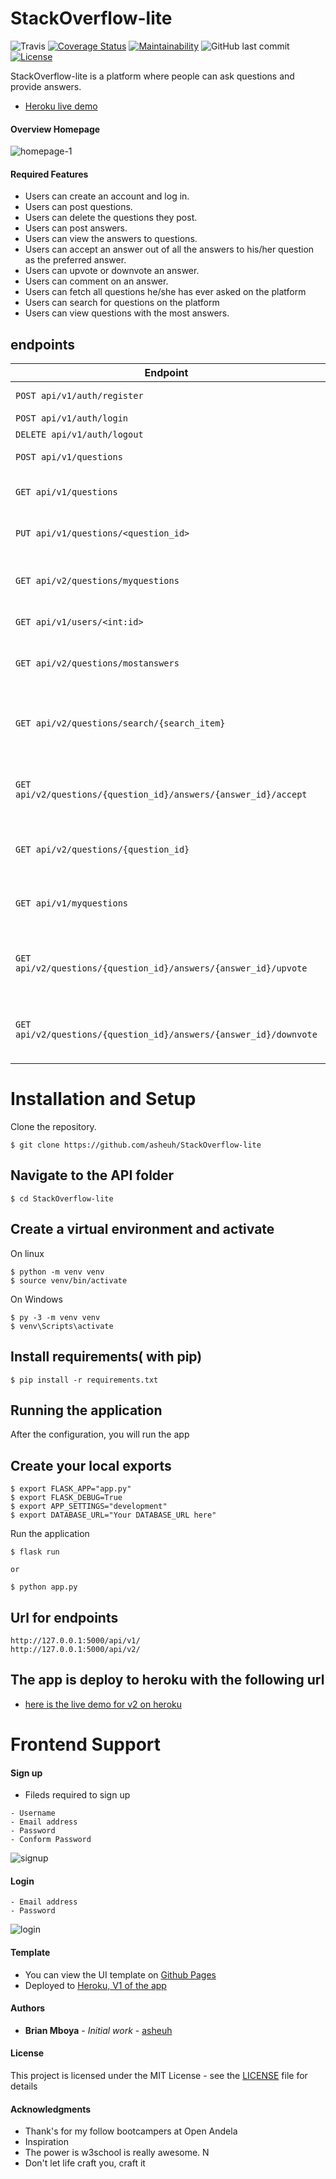 # StackOverflow-lite

![Travis](https://travis-ci.com/asheuh/StackOverflow-lite.svg?branch=develop)
[![Coverage Status](https://coveralls.io/repos/github/asheuh/StackOverflow-lite/badge.svg?branch=develop-v2)](https://coveralls.io/github/asheuh/StackOverflow-lite?branch=develop-v2)
[![Maintainability](https://api.codeclimate.com/v1/badges/465755288bc6481668ed/maintainability)](https://codeclimate.com/github/asheuh/StackOverflow-lite/maintainability)
![GitHub last commit](https://img.shields.io/github/last-commit/asheuh/StackOverflow-lite/develop-v2.svg)
[![License](http://img.shields.io/:license-mit-blue.svg)](http://doge.mit-license.org)

StackOverflow-lite is a platform where people can ask questions and provide answers.

* [Heroku live demo](https://stackoverflow-lite-heroku.herokuapp.com)

#### Overview Homepage

![homepage-1](https://user-images.githubusercontent.com/22955146/43910415-7143a362-9c05-11e8-836e-39aaaac1ca76.png)

#### Required Features

- Users can create an account and log in.
- Users can post questions.
- Users can delete the questions they post.
- Users can post answers.
- Users can view the answers to questions.
- Users can accept an answer out of all the answers to his/her question as the preferred answer.
- Users can upvote or downvote an answer.
- Users can comment on an answer.
- Users can fetch all questions he/she has ever asked on the platform
- Users can search for questions on the platform
- Users can view questions with the most answers.

## endpoints
|  Endpoint  | Task  |
|  ---  | --- |
| `POST api/v1/auth/register` | signing up a user |
| `POST api/v1/auth/login`  | log in user|
| `DELETE api/v1/auth/logout` | logout user |
| `POST api/v1/questions` | User create a question | 
| `GET api/v1/questions` | User can view all questions|
| `PUT api/v1/questions/<question_id>` | User gets a single question |
| `GET api/v2/questions/myquestions` | User gets all their questions (all)|
| `GET api/v1/users/<int:id>` | Get user details |
| `GET api/v2/questions/mostanswers` | User gets questions with most answers(all)|
| `GET api/v2/questions/search/{search_item}` | User searches for a question or answer(all)|
| `GET api/v2/questions/{question_id}/answers/{answer_id}/accept` | User can accept an answer to their question|
| `GET api/v2/questions/{question_id}` | User can delete the questions they post|
| `GET api/v1/myquestions` | User gets all their questions (all)|
| `GET api/v2/questions/{question_id}/answers/{answer_id}/upvote` | User can upvote an answer to their question|
| `GET api/v2/questions/{question_id}/answers/{answer_id}/downvote` | User can downvote an answer to their question|


# Installation and Setup
Clone the repository.

```
$ git clone https://github.com/asheuh/StackOverflow-lite
```

## Navigate to the API folder

```
$ cd StackOverflow-lite
```

## Create a virtual environment and activate

On linux

```
$ python -m venv venv
$ source venv/bin/activate

```

On Windows

```
$ py -3 -m venv venv
$ venv\Scripts\activate

```

## Install requirements( with pip)

```
$ pip install -r requirements.txt

```

## Running the application

After the configuration, you will run the app

## Create your local exports

```
$ export FLASK_APP="app.py"
$ export FLASK_DEBUG=True
$ export APP_SETTINGS="development"
$ export DATABASE_URL="Your DATABASE_URL here"

```

Run the application

```
$ flask run

or

$ python app.py

```

## Url for endpoints

```
http://127.0.0.1:5000/api/v1/
http://127.0.0.1:5000/api/v2/

```
## The app is deploy to heroku with the following url

* [here is the live demo for v2 on heroku](https://stackoverflow-lite-heroku.herokuapp.com/api/v2/)

# Frontend Support

#### Sign up
- Fileds required to sign up

```
- Username
- Email address
- Password
- Conform Password

```
![signup](https://user-images.githubusercontent.com/22955146/43834826-45c57c3a-9b18-11e8-9c44-6d46e0fc614f.png)

#### Login

```
- Email address
- Password

```
![login](https://user-images.githubusercontent.com/22955146/43835943-5f443e68-9b1c-11e8-9cbf-1d4e154f722a.png)

#### Template

- You can view the UI template on [Github Pages](https://asheuh.github.io/StackOverflow-lite)
- Deployed to [Heroku, V1 of the app](https://stackoverflow-lite-heroku.herokuapp.com/api/v1/)

#### Authors

* **Brian Mboya** - *Initial work* - [asheuh](https://github.com/asheuh)

#### License

This project is licensed under the MIT License - see the [LICENSE](LICENSE) file for details

#### Acknowledgments

* Thank's for my follow bootcampers at Open Andela
* Inspiration
* The power is w3school is really awesome. N
* Don't let life craft you, craft it

